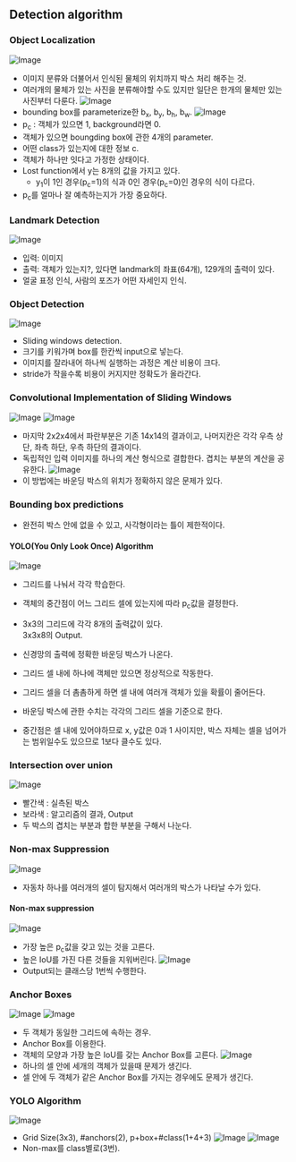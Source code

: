 ## Detection algorithm

### Object Localization
![Image](https://i.imgur.com/9kldi3E.png)
- 이미지 분류와 더불어서 인식된 물체의 위치까지 박스 처리 해주는 것.
- 여러개의 물체가 있는 사진을 분류해야할 수도 있지만 일단은 한개의 물체만 있는 사진부터 다룬다.
![Image](https://i.imgur.com/aFShJop.png)
- bounding box를 parameterize한 b<sub>x</sub>, b<sub>y</sub>, b<sub>h</sub>, b<sub>w</sub>.
![Image](https://i.imgur.com/lTVPlkQ.png)
- p<sub>c</sub> : 객체가 있으면 1, background라면 0.
- 객체가 있으면 boungding box에 관한 4개의 parameter.
- 어떤 class가 있는지에 대한 정보 c.
- 객체가 하나만 잇다고 가정한 상태이다.
- Lost function에서 y는 8개의 값을 가지고 있다.
    - y<sub>1</sub>이 1인 경우(p<sub>c</sub>=1)의 식과 0인 경우(p<sub>c</sub>=0)인 경우의 식이 다르다.
- p<sub>c</sub>를 얼마나 잘 예측하는지가 가장 중요하다.

### Landmark Detection
![Image](https://i.imgur.com/9vJUiiP.png)
- 입력: 이미지
- 출력: 객체가 있는지?, 있다면 landmark의 좌표(64개), 129개의 출력이 있다.
- 얼굴 표정 인식, 사람의 포즈가 어떤 자세인지 인식.

### Object Detection
![Image](https://i.imgur.com/7ojU1lg.png)
- Sliding windows detection.
- 크기를 키워가며 box를 한칸씩 input으로 넣는다.
- 이미지를 잘라내어 하나씩 실행하는 과정은 계산 비용이 크다.
- stride가 작을수록 비용이 커지지만 정확도가 올라간다.

### Convolutional Implementation of Sliding Windows
![Image](https://i.imgur.com/SWGwyOJ.png)
![Image](https://i.imgur.com/HF1m22r.png)
- 마지막 2x2x4에서 파란부분은 기존 14x14의 결과이고, 나머지칸은 각각 우측 상단, 좌측 하단, 우측 하단의 결과이다.
- 독립적인 입력 이미지를 하나의 계산 형식으로 결합한다. 겹치는 부분의 계산을 공유한다.
![Image](https://i.imgur.com/beMz0Rs.png)
- 이 방법에는 바운딩 박스의 위치가 정확하지 않은 문제가 있다.

### Bounding box predictions
- 완전히 박스 안에 없을 수 있고, 사각형이라는 틀이 제한적이다.
#### YOLO(You Only Look Once) Algorithm
![Image](https://i.imgur.com/btAzVNn.png)
- 그리드를 나눠서 각각 학습한다.
- 객체의 중간점이 어느 그리드 셀에 있는지에 따라 p<sub>c</sub>값을 결정한다.
- 3x3의 그리드에 각각 8개의 출력값이 있다.</br>3x3x8의 Output.
- 신경망의 출력에 정확한 바운딩 박스가 나온다.
- 그리드 셀 내에 하나에 객체만 있으면 정상적으로 작동한다.
- 그리드 셀을 더 촘촘하게 하면 셀 내에 여러개 객체가 있을 확률이 줄어든다.

- 바운딩 박스에 관한 수치는 각각의 그리드 셀을 기준으로 한다.
- 중간점은 셀 내에 있어야하므로 x, y값은 0과 1 사이지만, 박스 자체는 셀을 넘어가는 범위일수도 있으므로 1보다 클수도 있다.

### Intersection over union
![Image](https://i.imgur.com/IhcPxQu.png)
- 빨간색 : 실측된 박스
- 보라색 : 알고리즘의 결과, Output
- 두 박스의 겹치는 부분과 합한 부분을 구해서 나눈다.

### Non-max Suppression
![Image](https://i.imgur.com/7yo5lic.png)
- 자동차 하나를 여러개의 셀이 탐지해서 여러개의 박스가 나타날 수가 있다.
#### Non-max suppression
![Image](https://i.imgur.com/RBBgzuD.png)
- 가장 높은 p<sub>c</sub>값을 갖고 있는 것을 고른다.
- 높은 IoU를 가진 다른 것들을 지워버린다.
![Image](https://i.imgur.com/Nny5GFm.png)
- Output되는 클래스당 1번씩 수행한다.

### Anchor Boxes
![Image](https://i.imgur.com/qExRDSi.png)
![Image](https://i.imgur.com/i88H2RZ.png)
- 두 객체가 동일한 그리드에 속하는 경우.
- Anchor Box를 이용한다.
- 객체의 모양과 가장 높은 IoU를 갖는 Anchor Box를 고른다.
![Image](https://i.imgur.com/Cfe2DO4.png)
- 하나의 셀 안에 세개의 객체가 있을때 문제가 생긴다.
- 셀 안에 두 객체가 같은 Anchor Box를 가지는 경우에도 문제가 생긴다.

### YOLO Algorithm
![Image](https://i.imgur.com/6XED3k7.png)
- Grid Size(3x3), #anchors(2), p+box+#class(1+4+3)
![Image](https://i.imgur.com/5xuv0LC.png)
![Image](https://i.imgur.com/z2Q2qCC.png)
- Non-max를 class별로(3번).

